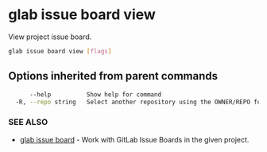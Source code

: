 # glab issue board view

View project issue board.

```bash
glab issue board view [flags]
```

## Options inherited from parent commands

```bash
      --help          Show help for command
  -R, --repo string   Select another repository using the OWNER/REPO format or the project ID. Supports group namespaces
```

### SEE ALSO

- [glab issue board](issue/board) - Work with GitLab Issue Boards in the given project.
